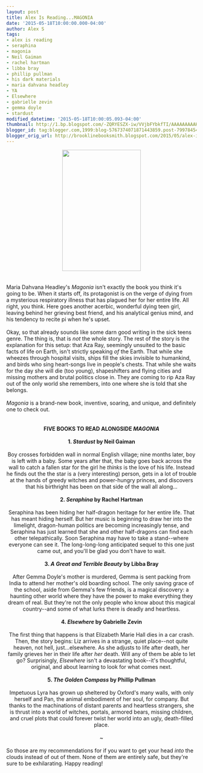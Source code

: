 ```yaml
---
layout: post
title: Alex Is Reading...MAGONIA
date: '2015-05-18T10:00:00.000-04:00'
author: Alex S
tags:
- alex is reading
- seraphina
- magonia
- Neil Gaiman
- rachel hartman
- libba bray
- phillip pullman
- his dark materials
- maria dahvana headley
- YA
- Elsewhere
- gabrielle zevin
- gemma doyle
- stardust
modified_datetime: '2015-05-18T10:00:05.093-04:00'
thumbnail: http://1.bp.blogspot.com/-ZQRYESZX-iw/VVjbFYbkfTI/AAAAAAAAAHk/hrhLXaCFo_U/s72-c/magoniacover.jpg
blogger_id: tag:blogger.com,1999:blog-5767374071871443859.post-7997845483886524306
blogger_orig_url: http://brooklinebooksmith.blogspot.com/2015/05/alex-is-readingmagonia.html
---
```


<div style="text-align: center;"><div class="separator" style="clear: both; text-align: center;"><a href="http://1.bp.blogspot.com/-ZQRYESZX-iw/VVjbFYbkfTI/AAAAAAAAAHk/hrhLXaCFo_U/s1600/magoniacover.jpg" imageanchor="1" style="margin-left: 1em; margin-right: 1em;"><img border="0" height="320" src="http://1.bp.blogspot.com/-ZQRYESZX-iw/VVjbFYbkfTI/AAAAAAAAAHk/hrhLXaCFo_U/s320/magoniacover.jpg" width="208" /></a></div><br /></div><div style="text-align: center;"><br /></div><div style="text-align: left;">Maria Dahvana Headley's <i>Magonia</i> isn't exactly the book you think it's going to be. When it starts off, its protagonist is on the verge of dying from a mysterious respiratory illness that has plagued her for her entire life. All right, you think. Here goes another acerbic, wonderful dying teen girl, leaving behind her grieving best friend, and his analytical genius mind, and his tendency to recite pi when he's upset.<br /><br />Okay, so that already sounds like some darn good writing in the sick teens genre. The thing is, that is <i>not</i> the whole story. The rest of the story is the explanation for this setup: that Aza Ray, seemingly unsuited to the basic facts of life on Earth, isn't strictly speaking <i>of</i> the Earth. That while she wheezes through hospital visits, ships fill the skies invisible to humankind, and birds who sing heart-songs live in people's chests. That while she waits for the day she will die (too young), shapeshifters and flying cities and missing mothers and brutal politics close in. They are coming to rip Aza Ray out of the only world she remembers, into one where she is told that she belongs.<br /><br /><i>Magonia</i> is a brand-new book, inventive, soaring, and unique, and definitely one to check out.</div><div style="text-align: center;"><br /><br /></div><div style="text-align: center;"><b>FIVE BOOKS TO READ ALONGSIDE <i>MAGONIA</i></b></div><div style="text-align: center;"><br /></div><div style="text-align: center;"><b>1. <i>Stardust </i>by Neil Gaiman</b><br /><br />Boy crosses forbidden wall in normal English village; nine months later, boy is left with a baby. Some years after that, the baby goes back across the wall to catch a fallen star for the girl he <i>thinks</i> is the love of his life. Instead he finds out the the star is a (very interesting) person, gets in a lot of trouble at the hands of greedy witches and power-hungry princes, and discovers that his birthright has been on that side of the wall all along...<br /><br /></div><div style="text-align: center;"><b>2. <i>Seraphina </i>by Rachel Hartman</b><br /><br />Seraphina has been hiding her half-dragon heritage for her entire life. That has meant hiding herself. But her music is beginning to draw her into the limelight, dragon-human politics are becoming increasingly tense, and Seraphina has just learned that she and other half-dragons can find each other telepathically. Soon Seraphina may have to take a stand--where everyone can see it. The long-long-long anticipated sequel to this one just came out, and you'll be glad you don't have to wait.<br /><br /></div><div style="text-align: center;"><b>3. <i>A Great and Terrible Beauty</i> by Libba Bray</b><br /><br />After Gemma Doyle's mother is murdered, Gemma is sent packing from India to attend her mother's old boarding school. The only saving grace of the school, aside from Gemma's few friends, is a magical discovery: a haunting other world where they have the power to make everything they dream of real. But they're not the only people who know about this magical country--and some of what lurks there is deadly and heartless. <br /><br /></div><div style="text-align: center;"><b>4. <i>Elsewhere </i>by Gabrielle Zevin</b><br /><br />The first thing that happens is that Elizabeth Marie Hall dies in a car crash. Then, the story begins: Liz arrives in a strange, quiet place--not quite heaven, not hell, just...elsewhere. As she adjusts to life after death, her family grieves her in their life after <i>her</i> death. Will any of them be able to let go? Surprisingly, <i>Elsewhere</i> isn't a devastating book--it's thoughtful, original, and about learning to look for what comes next. <br /><br /></div><div style="text-align: center;"><b>5. <i>The Golden Compass </i>by Phillip Pullman</b><br /><br />Impetuous Lyra has grown up sheltered by Oxford's many walls, with only herself and Pan, the animal embodiment of her soul, for company. But thanks to the machinations of distant parents and heartless strangers, she is thrust into a world of witches, portals, armored bears, missing children, and cruel plots that could forever twist her world into an ugly, death-filled place.<br /><br />~<br /><br /><div style="text-align: left;">So those are my recommendations for if you want to get your head <i>into </i>the clouds instead of out of them. None of them are entirely safe, but they're sure to be exhilarating. Happy reading!</div></div>
